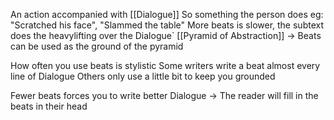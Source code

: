An action accompanied with [[Dialogue]]
So something the person does eg: "Scratched his face", "Slammed the table"
More beats is slower, the subtext does the heavylifting over the Dialogue`
[[Pyramid of Abstraction]] -> Beats can be used as the ground of the pyramid

How often you use beats is stylistic
Some writers write a beat almost every line of Dialogue
Others only use a little bit to keep you grounded

Fewer beats forces you to write better Dialogue -> The reader will fill in the beats in their head